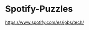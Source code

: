 Spotify-Puzzles
===============

<a href="https://www.spotify.com/es/jobs/tech/">https://www.spotify.com/es/jobs/tech/</a>
